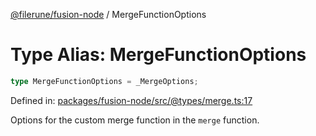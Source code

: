 [@filerune/fusion-node](../README.md) / MergeFunctionOptions

# Type Alias: MergeFunctionOptions

```ts
type MergeFunctionOptions = _MergeOptions;
```

Defined in: [packages/fusion-node/src/@types/merge.ts:17](https://github.com/filerune/javascript/blob/e35128d5deea4a3f64742db5fcfda1a7f8c2cb71/packages/fusion-node/src/@types/merge.ts#L17)

Options for the custom merge function in the `merge` function.

